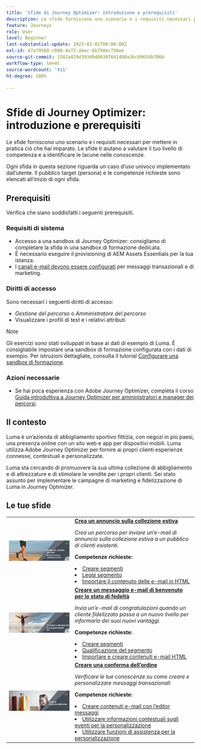 ```yaml
---
title: 'Sfide di Journey Optimizer: introduzione e prerequisiti'
description: Le sfide forniscono uno scenario e i requisiti necessari per mettere in pratica ciò che hai imparato. Ogni sfida riguarda un caso d’uso specifico implementato dall’utente.
feature: Journeys
role: User
level: Beginner
last-substantial-update: 2023-02-01T00:00:00Z
exl-id: 87a79560-c098-4e72-abec-6b750ec730ee
source-git-commit: 1542a429d393d9d803976d1490a3bc09654b706b
workflow-type: tm+mt
source-wordcount: '411'
ht-degree: 100%

---
```


# Sfide di Journey Optimizer: introduzione e prerequisiti

Le sfide forniscono uno scenario e i requisiti necessari per mettere in pratica ciò che hai imparato. Le sfide ti aiutano a valutare il tuo livello di competenza e a identificare le lacune nelle conoscenze.

Ogni sfida in questa sezione riguarda un caso d’uso univoco implementato dall’utente. Il pubblico target (persona) e le competenze richieste sono elencati all’inizio di ogni sfida.

## Prerequisiti

Verifica che siano soddisfatti i seguenti prerequisiti.

### Requisiti di sistema

* Accesso a una sandbox di Journey Optimizer: consigliamo di completare la sfida in una sandbox di formazione dedicata.
* È necessario eseguire il provisioning di AEM Assets Essentials per la tua istanza.
* I [canali e-mail devono essere configurati](https://experienceleague.adobe.com/docs/journey-optimizer/using/configuration/channel-surfaces.html?lang=it) per messaggi transazionali e di marketing.

### Diritti di accesso

Sono necessari i seguenti diritti di accesso:

* *Gestione del percorso* o *Amministratore del percorso*
* Visualizzare i profili di test e i relativi attributi

>[!NOTE]
> Gli esercizi sono stati sviluppati in base ai dati di esempio di Luma. È consigliabile impostare una sandbox di formazione configurata con i dati di esempio. Per istruzioni dettagliate, consulta il tutorial [Configurare una sandbox di formazione](/help/tutorial-configure-a-training-sandbox/introduction-and-prerequisites.md).

### Azioni necessarie

* Se hai poca esperienza con Adobe Journey Optimizer, completa il corso [Guida introduttiva a Journey Optimizer per amministratori e manager dei percorsi](https://experienceleague.adobe.com/docs/courses/using/journeyoptimizer-u-1-2022-1-1-0.html?lang=it).

## Il contesto

Luma è un’azienda di abbigliamento sportivo fittizia, con negozi in più paesi, una presenza online con un sito web e app per dispositivi mobili. Luma utilizza Adobe Journey Optimizer per fornire ai propri clienti esperienze connesse, contestuali e personalizzate.

Luma sta cercando di promuovere la sua ultima collezione di abbigliamento e di attrezzature e di stimolare le vendite per i propri clienti. Sei stato assunto per implementare le campagne di marketing e fidelizzazione di Luma in Journey Optimizer.

## Le tue sfide

<table>
<tr>
<td>
 <div>
      <a href="summer-collection-announcement-challenge.md">
        <img alt="Immagine per l’annuncio sulla collezione estiva" src="./assets/email-assets/luma-transactional-onboarding-3.png"/>
      </a>
      </div>
  </td>
  <td>
   <strong><a href="summer-collection-announcement-challenge.md">Crea un annuncio sulla collezione estiva</strong>
    </a>
      <p>
      <em>Crea un percorso per inviare un’e-mail di annuncio sulla collezione estiva a un pubblico di clienti esistenti. </em>
      <p>
      <b>Competenze richieste:</b>
      <li><a href="https://experienceleague.adobe.com/docs/journey-optimizer-learn/tutorials/profiles-segments-subscriptions/create-segments.html?lang=it"> Creare segmenti</li>
      <li><a href="https://experienceleague.adobe.com/docs/journey-optimizer-learn/tutorials/create-journeys/use-case-read-segment.html?lang=it">Leggi segmento</li>
       <li><a href="https://experienceleague.adobe.com/docs/journey-optimizer-learn/tutorials/email-channel/import-and-author-html-email-content.html?lang=it">Importare il contenuto delle e-mail in HTML</li>
  </td>
  </tr>
   <tr>
    <td>
    <div>
    <a>
      <img alt="Ti diamo il benvenuto" src="./assets/email-assets/luma-transactional-onboarding-1.png"/>
    </a>
    </div>
    <td>
    <div >
      <a>
    <strong><a href="loyalty-status-welcome-email-challenge.md">Creare un messaggio e-mail di benvenuto per lo stato di fedeltà</strong>
    </a>
    </div>
    <p>
    <em>Invia un’e-mail di congratulazioni quando un cliente fidelizzato passa a un nuovo livello per informarlo dei suoi nuovi vantaggi.</em>
    <p>
    <b>Competenze richieste:</b>
      <li><a href="https://experienceleague.adobe.com/docs/journey-optimizer-learn/tutorials/profiles-segments-subscriptions/create-segments.html?lang=it"> Creare segmenti</li>
      <li><a href="https://experienceleague.adobe.com/docs/journey-optimizer-learn/tutorials/create-journeys/use-case-read-segment-qualification.html?lang=it">Qualificazione del segmento</li>
      <li><a href="https://experienceleague.adobe.com/docs/journey-optimizer-learn/tutorials/email-channel/import-and-author-html-email-content.html?lang=it">Importare e creare contenuti e-mail HTML</li>
  </td>
  </tr>
  <tr>
  <td>
  <div>
    <a href="order-confirmation-challenge.md">
      <img alt="E-mail Luma" src="./assets/email-assets/luma-transactional-order-confirmation.png"/>
    </a>
  </td>
  <td>
      <a href="order-confirmation-challenge.md">
    <strong><a href="order-confirmation-challenge.md">Creare una conferma dell’ordine</strong>
    </a>
    <div>
    <p>
    <em>Verificare le tue conoscenze su come creare e personalizzare messaggi transazionali
    </em>
    <p>
    <b>Competenze richieste:</b>
      <li><a href="https://experienceleague.adobe.com/docs/journey-optimizer-learn/tutorials/email-channel/create-content-with-the-email-designer.html?lang=it"> Creare contenuti e-mail con l’editor messaggi</li>
      <li><a href="https://experienceleague.adobe.com/docs/journey-optimizer-learn/tutorials/personalize-content/use-contextual-event-information-for-personalization.html?lang=it">Utilizzare informazioni contestuali sugli eventi per la personalizzazione</li>
      <li><a href="https://experienceleague.adobe.com/docs/journey-optimizer-learn/tutorials/personalize-content/use-helper-functions-for-personalization.html?lang=it">Utilizzare funzioni di assistenza per la personalizzazione</li>
  </td>
</table>
